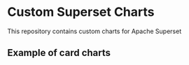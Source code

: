 # Custom Superset Charts
This repository contains custom charts for Apache Superset 

## Example of card charts

